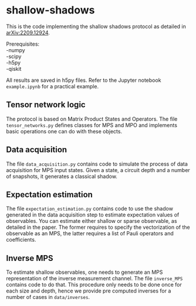 # shallow-shadows

This is the code implementing the shallow shadows protocol as detailed in [arXiv:2209.12924](https://arxiv.org/abs/2209.12924). 

Prerequisites:  
-numpy  
-scipy  
-h5py  
-qiskit 

All results are saved in h5py files. Refer to the Jupyter notebook <code>example.ipynb</code> for a practical example.

## Tensor network logic

The protocol is based on Matrix Product States and Operators. The file <code>tensor_networks.py</code> defines classes for MPS and MPO and implements basic operations one can do with these objects. 

## Data acquisition

The file <code>data_acquisition.py</code> contains code to simulate the process of data acquisition for MPS input states. Given a state, a circuit depth and a number of snapshots, it generates a classical shadow.

## Expectation estimation

The file <code>expectation_estimation.py</code> contains code to use the shadow generated in the data acquisition step to estimate expectation values of observables. You can estimate either shallow or sparse observable, as detailed in the paper. The former requires to specify the vectorization of the observable as an MPS, the latter requires a list of Pauli operators and coefficients.

## Inverse MPS

To estimate shallow observables, one needs to generate an MPS representation of the inverse measurement channel. The file <code>inverse_MPS</code> contains code to do that. This procedure only needs to be done once for each size and depth, hence we provide pre computed inverses for a number of cases in <code>data/inverses</code>.
